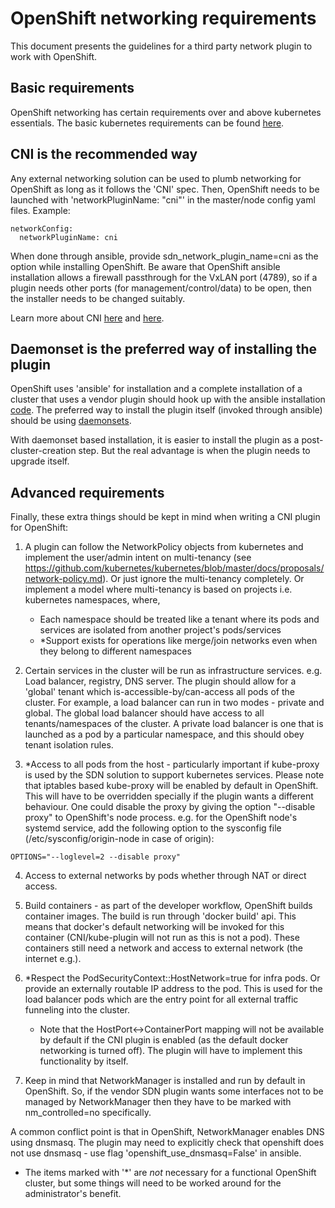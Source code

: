 # OpenShift networking requirements
This document presents the guidelines for a third party network plugin to work with OpenShift.

## Basic requirements
OpenShift networking has certain requirements over and above kubernetes essentials. The basic kubernetes requirements can be found [here](https://github.com/kubernetes/kubernetes/blob/release-1.3/docs/design/networking.md).

## CNI is the recommended way

Any external networking solution can be used to plumb networking for OpenShift as long as it follows the 'CNI' spec. Then, OpenShift needs to be launched with 'networkPluginName: "cni"' in the master/node config yaml files. 
Example:
```
networkConfig:
  networkPluginName: cni
```

When done through ansible, provide sdn_network_plugin_name=cni as the option while installing OpenShift. Be aware that OpenShift ansible installation allows a firewall passthrough for the VxLAN port (4789), so if a plugin needs other ports (for management/control/data) to be open, then the installer needs to be changed suitably.

Learn more about CNI [here](https://kubernetes.io/docs/concepts/cluster-administration/network-plugins) and [here](https://github.com/containernetworking/cni/blob/master/SPEC.md).

## Daemonset is the preferred way of installing the plugin

OpenShift uses 'ansible' for installation and a complete installation of a cluster that uses a vendor plugin should hook up with the ansible installation [code](https://github.com/openshift/openshift-ansible). The preferred way to install the plugin itself (invoked through ansible) should be using [daemonsets](https://kubernetes.io/docs/concepts/workloads/controllers/daemonset).

With daemonset based installation, it is easier to install the plugin as a post-cluster-creation step. But the real advantage is when the plugin needs to upgrade itself.

## Advanced requirements
Finally, these extra things should be kept in mind when writing a CNI plugin for OpenShift:

1. A plugin can follow the NetworkPolicy objects from kubernetes and implement the user/admin intent on multi-tenancy (see https://github.com/kubernetes/kubernetes/blob/master/docs/proposals/network-policy.md). Or just ignore the multi-tenancy completely. Or implement a model where multi-tenancy is based on projects i.e. kubernetes namespaces, where,
   - Each namespace should be treated like a tenant where its pods and services are isolated from another project's pods/services
   - *Support exists for operations like merge/join networks even when they belong to different namespaces

2. Certain services in the cluster will be run as infrastructure services. e.g. Load balancer, registry, DNS server. The plugin should allow for a 'global' tenant which is-accessible-by/can-access all pods of the cluster. For example, a load balancer can run in two modes - private and global. The global load balancer should have access to all tenants/namespaces of the cluster. A private load balancer is one that is launched as a pod by a particular namespace, and this should obey tenant isolation rules.

3. *Access to all pods from the host - particularly important if kube-proxy is used by the SDN solution to support kubernetes services. Please note that iptables based kube-proxy will be enabled by default in OpenShift. This will have to be overridden specially if the plugin wants a different behaviour. One could disable the proxy by giving the option "--disable proxy" to OpenShift's node process.
e.g. for the OpenShift node's systemd service, add the following option to the sysconfig file (/etc/sysconfig/origin-node in case of origin):
```
OPTIONS="--loglevel=2 --disable proxy"
```

4. Access to external networks by pods whether through NAT or direct access.

5. Build containers - as part of the developer workflow, OpenShift builds container images. The build is run through 'docker build' api. This means that docker's default networking will be invoked for this container (CNI/kube-plugin will not run as this is not a pod). These containers still need a network and access to external network (the internet e.g.).

6. *Respect the PodSecurityContext::HostNetwork=true for infra pods. Or provide an externally routable IP address to the pod. This is used for the load balancer pods which are the entry point for all external traffic funneling into the cluster.
   - Note that the HostPort<->ContainerPort mapping will not be available by default if the CNI plugin is enabled (as the default docker networking is turned off). The plugin will have to implement this functionality by itself.

7. Keep in mind that NetworkManager is installed and run by default in OpenShift. So, if the vendor SDN plugin wants some interfaces not to be managed by NetworkManager then they have to be marked with nm_controlled=no specifically. 

A common conflict point is that in OpenShift, NetworkManager enables DNS using dnsmasq. The plugin may need to explicitly check that openshift does not use dnsmasq - use flag 'openshift_use_dnsmasq=False' in ansible.

* The items marked with '*' are _not_ necessary for a functional OpenShift cluster, but some things will need to be worked around for the administrator's benefit.
